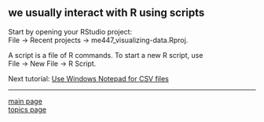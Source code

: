 
we usually interact with R using scripts
----------------------------------------

Start by opening your RStudio project:<br> File → Recent projects → me447\_visualizing-data.Rproj.

A script is a file of R commands. To start a new R script, use<br> File → New File → R Script.

Next tutorial: [Use Windows Notepad for CSV files](cm/cm013_notepad-for-csv.md)

------------------------------------------------------------------------

[main page](../README.md)<br> [topics page](cm001_org-by-topic.md)
